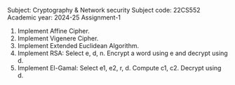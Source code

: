 Subject: Cryptography & Network security  	 Subject code: 22CS552	    Academic year: 2024-25
Assignment-1

1.  Implement Affine Cipher.
2.  Implement Vigenere Cipher.
3.  Implement Extended Euclidean Algorithm.
4. Implement RSA: Select e, d, n. Encrypt a word using e and decrypt using d.
5. Implement El-Gamal: Select e1, e2, r, d.
                                         Compute c1, c2.
                                         Decrypt using d.
